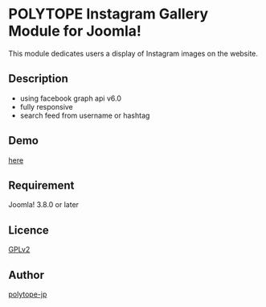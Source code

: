 POLYTOPE Instagram Gallery Module for Joomla!
====

This module dedicates users a display of Instagram images on the website.

## Description
- using facebook graph api v6.0
- fully responsive
- search feed from username or hashtag

## Demo

[here](https://jdemo.polytope.co.jp/instagallery)

## Requirement

Joomla! 3.8.0 or later

## Licence

[GPLv2](https://github.com/polytope-jp/mod_poly_instagallery/blob/master/LICENSE)

## Author

[polytope-jp](https://github.com/polytope-jp)

